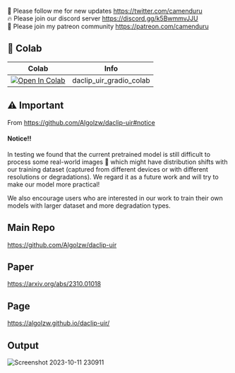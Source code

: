 🐣 Please follow me for new updates https://twitter.com/camenduru <br />
🔥 Please join our discord server https://discord.gg/k5BwmmvJJU <br />
🥳 Please join my patreon community https://patreon.com/camenduru <br />

## 🦒 Colab

| Colab | Info
| --- | --- |
[![Open In Colab](https://colab.research.google.com/assets/colab-badge.svg)](https://colab.research.google.com/github/camenduru/daclip-uir-colab/blob/main/daclip_uir_gradio_colab.ipynb) | daclip_uir_gradio_colab

## ⚠ Important
From https://github.com/Algolzw/daclip-uir#notice <br />

#### Notice!!
In testing we found that the current pretrained model is still difficult to process some real-world images 🙁 which might have distribution shifts with our training dataset (captured from different devices or with different resolutions or degradations). We regard it as a future work and will try to make our model more practical!

We also encourage users who are interested in our work to train their own models with larger dataset and more degradation types.


## Main Repo
https://github.com/Algolzw/daclip-uir

## Paper
https://arxiv.org/abs/2310.01018

## Page
https://algolzw.github.io/daclip-uir/

## Output
![Screenshot 2023-10-11 230911](https://github.com/camenduru/daclip-uir-colab/assets/54370274/966f6b2d-f244-441d-9b6d-0afd63937814)

